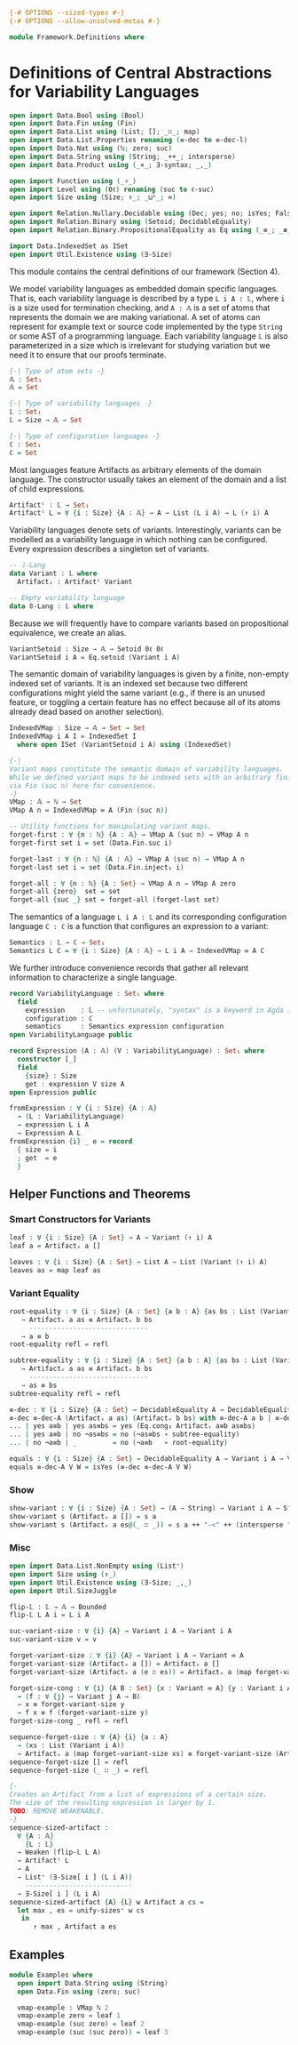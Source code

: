 ```agda
{-# OPTIONS --sized-types #-}
{-# OPTIONS --allow-unsolved-metas #-}

module Framework.Definitions where
```

# Definitions of Central Abstractions for Variability Languages

```agda
open import Data.Bool using (Bool)
open import Data.Fin using (Fin)
open import Data.List using (List; []; _∷_; map)
open import Data.List.Properties renaming (≡-dec to ≡-dec-l)
open import Data.Nat using (ℕ; zero; suc)
open import Data.String using (String; _++_; intersperse)
open import Data.Product using (_×_; ∃-syntax; _,_)

open import Function using (_∘_)
open import Level using (0ℓ) renaming (suc to ℓ-suc)
open import Size using (Size; ↑_; _⊔ˢ_; ∞)

open import Relation.Nullary.Decidable using (Dec; yes; no; isYes; False; toWitnessFalse)
open import Relation.Binary using (Setoid; DecidableEquality)
open import Relation.Binary.PropositionalEquality as Eq using (_≡_; _≢_; refl)

import Data.IndexedSet as ISet
open import Util.Existence using (∃-Size)
```

This module contains the central definitions of our framework (Section 4).

We model variability languages as embedded domain specific languages. That is, each variability language is described by a type `L i A : 𝕃`, where `i` is a size used for termination checking, and `A : 𝔸` is a set of atoms that represents the domain we are making variational.
A set of atoms can represent for example text or source code implemented by the type `String` or some AST of a programming language.
Each variability language `𝕃` is also parameterized in a size which is irrelevant for studying variation but we need it to ensure that our proofs terminate.
```agda
{-| Type of atom sets -}
𝔸 : Set₁
𝔸 = Set

{-| Type of variability languages -}
𝕃 : Set₁
𝕃 = Size → 𝔸 → Set

{-| Type of configuration languages -}
ℂ : Set₁
ℂ = Set
```

Most languages feature Artifacts as arbitrary elements of the domain language.
The constructor usually takes an element of the domain and a list of child expressions.
```agda
Artifactˡ : 𝕃 → Set₁
Artifactˡ L = ∀ {i : Size} {A : 𝔸} → A → List (L i A) → L (↑ i) A
```

Variability languages denote sets of variants.
Interestingly, variants can be modelled as a variability language in which nothing can be configured.
Every expression describes a singleton set of variants.
```agda
-- 𝟙-Lang
data Variant : 𝕃 where
  Artifactᵥ : Artifactˡ Variant

-- Empty variability language
data 𝟘-Lang : 𝕃 where
```

Because we will frequently have to compare variants based on propositional equivalence, we create an alias.
```agda
VariantSetoid : Size → 𝔸 → Setoid 0ℓ 0ℓ
VariantSetoid i A = Eq.setoid (Variant i A)
```

The semantic domain of variability languages is given by a finite, non-empty indexed set of variants.
It is an indexed set because two different configurations might yield the same variant (e.g., if there is an unused feature, or toggling a certain feature has no effect because all of its atoms already dead based on another selection).
```agda
IndexedVMap : Size → 𝔸 → Set → Set
IndexedVMap i A I = IndexedSet I
  where open ISet (VariantSetoid i A) using (IndexedSet)

{-|
Variant maps constitute the semantic domain of variability languages.
While we defined variant maps to be indexed sets with an arbitrary finite and non-empty index set, we directly reflect these properties
via Fin (suc n) here for convenience.
-}
VMap : 𝔸 → ℕ → Set
VMap A n = IndexedVMap ∞ A (Fin (suc n))

-- Utility functions for manipulating variant maps.
forget-first : ∀ {n : ℕ} {A : 𝔸} → VMap A (suc n) → VMap A n
forget-first set i = set (Data.Fin.suc i)

forget-last : ∀ {n : ℕ} {A : 𝔸} → VMap A (suc n) → VMap A n
forget-last set i = set (Data.Fin.inject₁ i)

forget-all : ∀ {n : ℕ} {A : Set} → VMap A n → VMap A zero
forget-all {zero}  set = set
forget-all {suc _} set = forget-all (forget-last set)
```

The semantics of a language `L i A : 𝕃` and its corresponding configuration language `C : ℂ` is a function that configures an expression to a variant:
```agda
Semantics : 𝕃 → ℂ → Set₁
Semantics L C = ∀ {i : Size} {A : 𝔸} → L i A → IndexedVMap ∞ A C
```

We further introduce convenience records that gather all relevant information to characterize a single language.
```agda
record VariabilityLanguage : Set₁ where
  field
    expression    : 𝕃 -- unfortunately, "syntax" is a keyword in Agda so we cannot use that as field name
    configuration : ℂ
    semantics     : Semantics expression configuration
open VariabilityLanguage public

record Expression (A : 𝔸) (V : VariabilityLanguage) : Set₁ where
  constructor [_]
  field
    {size} : Size
    get : expression V size A
open Expression public

fromExpression : ∀ {i : Size} {A : 𝔸}
  → (L : VariabilityLanguage)
  → expression L i A
  → Expression A L
fromExpression {i} _ e = record
  { size = i
  ; get  = e
  }
```

## Helper Functions and Theorems

### Smart Constructors for Variants

```agda
leaf : ∀ {i : Size} {A : Set} → A → Variant (↑ i) A
leaf a = Artifactᵥ a []

leaves : ∀ {i : Size} {A : Set} → List A → List (Variant (↑ i) A)
leaves as = map leaf as
```

### Variant Equality

```agda
root-equality : ∀ {i : Size} {A : Set} {a b : A} {as bs : List (Variant i A)}
   → Artifactᵥ a as ≡ Artifactᵥ b bs
     ------------------------------
   → a ≡ b
root-equality refl = refl

subtree-equality : ∀ {i : Size} {A : Set} {a b : A} {as bs : List (Variant i A)}
   → Artifactᵥ a as ≡ Artifactᵥ b bs
     ------------------------------
   → as ≡ bs
subtree-equality refl = refl

≡-dec : ∀ {i : Size} {A : Set} → DecidableEquality A → DecidableEquality (Variant i A)
≡-dec ≡-dec-A (Artifactᵥ a as) (Artifactᵥ b bs) with ≡-dec-A a b | ≡-dec-l (≡-dec ≡-dec-A) as bs
... | yes a≡b | yes as≡bs = yes (Eq.cong₂ Artifactᵥ a≡b as≡bs)
... | yes a≡b | no ¬as≡bs = no (¬as≡bs ∘ subtree-equality)
... | no ¬a≡b | _         = no (¬a≡b   ∘ root-equality)

equals : ∀ {i : Size} {A : Set} → DecidableEquality A → Variant i A → Variant i A → Bool
equals ≡-dec-A V W = isYes (≡-dec ≡-dec-A V W)
```

### Show

```agda
show-variant : ∀ {i : Size} {A : Set} → (A → String) → Variant i A → String
show-variant s (Artifactᵥ a []) = s a
show-variant s (Artifactᵥ a es@(_ ∷ _)) = s a ++ "-<" ++ (intersperse ", " (map (show-variant s) es)) ++ ">-"
```

### Misc

```agda
open import Data.List.NonEmpty using (List⁺)
open import Size using (↑_)
open import Util.Existence using (∃-Size; _,_)
open import Util.SizeJuggle

flip-𝕃 : 𝕃 → 𝔸 → Bounded
flip-𝕃 L A i = L i A

suc-variant-size : ∀ {i} {A} → Variant i A → Variant i A
suc-variant-size v = v

forget-variant-size : ∀ {i} {A} → Variant i A → Variant ∞ A
forget-variant-size (Artifactᵥ a []) = Artifactᵥ a []
forget-variant-size (Artifactᵥ a (e ∷ es)) = Artifactᵥ a (map forget-variant-size (e ∷ es))

forget-size-cong : ∀ {i} {A B : Set} {x : Variant ∞ A} {y : Variant i A}
  → (f : ∀ {j} → Variant j A → B)
  → x ≡ forget-variant-size y
  → f x ≡ f (forget-variant-size y)
forget-size-cong _ refl = refl

sequence-forget-size : ∀ {A} {i} {a : A}
  → (xs : List (Variant i A))
  → Artifactᵥ a (map forget-variant-size xs) ≡ forget-variant-size (Artifactᵥ a xs)
sequence-forget-size [] = refl
sequence-forget-size (_ ∷ _) = refl

{-
Creates an Artifact from a list of expressions of a certain size.
The size of the resulting expression is larger by 1.
TODO: REMOVE WEAKENABLE.
-}
sequence-sized-artifact :
  ∀ {A : 𝔸}
    {L : 𝕃}
  → Weaken (flip-𝕃 L A)
  → Artifactˡ L
  → A
  → List⁺ (∃-Size[ i ] (L i A))
    ---------------------------
  → ∃-Size[ i ] (L i A)
sequence-sized-artifact {A} {L} w Artifact a cs =
  let max , es = unify-sizes⁺ w cs
   in
      ↑ max , Artifact a es
```

## Examples

```agda
module Examples where
  open import Data.String using (String)
  open Data.Fin using (zero; suc)

  vmap-example : VMap ℕ 2
  vmap-example zero = leaf 1
  vmap-example (suc zero) = leaf 2
  vmap-example (suc (suc zero)) = leaf 3
```
